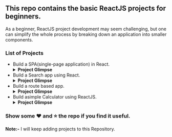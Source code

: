 <h2>This repo contains the basic ReactJS projects for beginners.</h2>
<p>As a beginner, ReactJS project development may seem challenging, but one can simplify the whole process by breaking down an application into smaller components.</p>
<h3>List of Projects</h3>
<ul>
<li>
Build a SPA(single-page application) in React.
<details>
<summary><b>Project Glimpse</b></summary>
<img src="./images/project_1(1).png" width="450">
<img src="./images/project_1(2).png" width="450">
</details>
</li>
<li>
Build a Search app using React.
<details>
<summary><b>Project Glimpse</b></summary>
<img src="./images/project_2(1).png" width="450">
<img src="./images/project_2(2).png" width="410">
</details> 
</li>
<li>
Build a route based app.
<details>
<summary><b>Project Glimpse</b></summary>
<img src="./images/project_3(1).png" width="450">
<img src="./images/project_3(2).png" width="410">
<img src="./images/project_3(3).png" width="450">
<img src="./images/project_3(4).png" width="410">
</details> 
</li>
  <li>
Build asimple Calculator using ReactJS.
<details>
<summary><b>Project Glimpse</b></summary>
<img src="images/Calculator(1).png" width="450">
<img src="images/Calculator(2).png" width="450">
<img src="images/Calculator(3).png" width="450">

</details> 
</li>
</ul>

<h3>Show some ❤ and ⭐ the repo if you find it useful. </h3>
<b>Note:-</b>
I will keep adding projects to this Repository.
